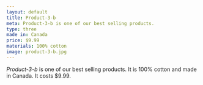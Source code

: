 ```yaml
---
layout: default
title: Product-3-b
meta: Product-3-b is one of our best selling products.
type: three
made in: Canada
price: $9.99
materials: 100% cotton
image: product-3-b.jpg
---
```


*Product-3-b* is one of our best selling products. It is 100% cotton and made in Canada. It costs $9.99.
